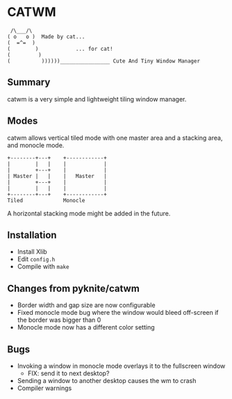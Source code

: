 CATWM
=====
     /\___/\
    ( o   o )  Made by cat...
    (  =^=  )
    (        )            ... for cat!
    (         )
    (          ))))))________________ Cute And Tiny Window Manager

## Summary
catwm is a very simple and lightweight tiling window manager.

## Modes
catwm allows vertical tiled mode with one master area and a stacking area, and monocle mode.

    +--------+---+    +------------+
    |        |   |    |            |
    |        +---+    |            |
    | Master |   |    |   Master   |
    |        +---+    |            |
    |        |   |    |            |
    +--------+---+    +------------+
    Tiled             Monocle

A horizontal stacking mode might be added in the future.

## Installation
 * Install Xlib
 * Edit `config.h`
 * Compile with `make`

## Changes from pyknite/catwm
 * Border width and gap size are now configurable
 * Fixed monocle mode bug where the window would bleed off-screen if the border was bigger than 0
 * Monocle mode now has a different color setting

## Bugs
 * Invoking a window in monocle mode overlays it to the fullscreen window
   * FIX: send it to next desktop?
 * Sending a window to another desktop causes the wm to crash
 * Compiler warnings
